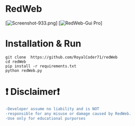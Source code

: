 # RedWeb
[![Screenshot-933.png](https://i.postimg.cc/y88Df3Z9/Screenshot-933.png)]
[![RedWeb-Gui Pro](https://i.postimg.cc/3JwqS2Gb/dfsfw4.png)]

# Installation & Run 
```
git clone  https://github.com/RoyalCoder71/redWeb
cd redWeb
pip install -r requirements.txt
python redWeb.py
```
# ❗ Disclaimer❗
```diff
-Developer assume no liability and is NOT
-responsible for any misuse or damage caused by RedWeb.
-Use only for educational purporses
```
